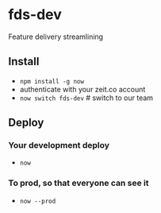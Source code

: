 # fds-dev
Feature delivery streamlining

## Install
- `npm install -g now`
- authenticate with your zeit.co account
- `now switch fds-dev` # switch to our team

## Deploy
### Your development deploy
- `now`
### To prod, so that everyone can see it
- `now --prod`

